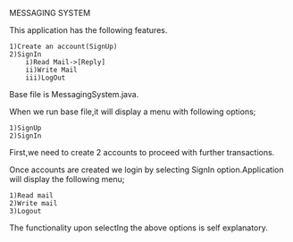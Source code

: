 MESSAGING SYSTEM

This application has the following features.

    1)Create an account(SignUp)
    2)SignIn
        i)Read Mail->[Reply]    
        ii)Write Mail
        iii)LogOut
    
Base file is MessagingSystem.java.

When we run base file,it will display a menu with following options;

    1)SignUp
    2)SignIn

First,we need to create 2 accounts to proceed with further transactions.

Once accounts are created we login by selecting SignIn option.Application will display the following menu;

    1)Read mail
    2)Write mail
    3)Logout

The functionality upon selectIng the above options is self explanatory.
